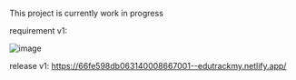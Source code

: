 This project is currently work in progress

requirement v1:

![image](https://github.com/user-attachments/assets/8b2e9eb4-503c-40bb-9a01-4d19bd56f51d)


release v1: https://66fe598db063140008667001--edutrackmy.netlify.app/

